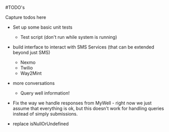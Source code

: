 #TODO's

Capture todos here


- Set up some basic unit tests
  - Test script (don't run while system is running)
- build interface to interact with SMS Services (that can be extended beyond just SMS)
  - Nexmo
  - Twilio
  - Way2Mint
- more conversations
  - Query well information!
- Fix the way we handle responses from MyWell - right now we just assume that everything is ok, but this doesn't work for handling queries instead of simply submissions.

- replace isNullOrUndefined
